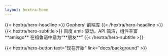 ```yaml
---
layout: hextra-home
---
```


<div class="hx-mt-6 hx-mb-6">
{{< hextra/hero-headline >}}
Gophers' 前端库
{{< /hextra/hero-headline >}}
</div>

<div class="hx-mb-12">
{{< hextra/hero-subtitle >}}
百度 amis 驱动，API 简洁，组件丰富</br>
**amisgo**</span> 在祖鲁语中意为“**朋友**”
{{< /hextra/hero-subtitle >}}
</div>

{{< hextra/hero-button text="现在开始" link="docs/background" >}}
